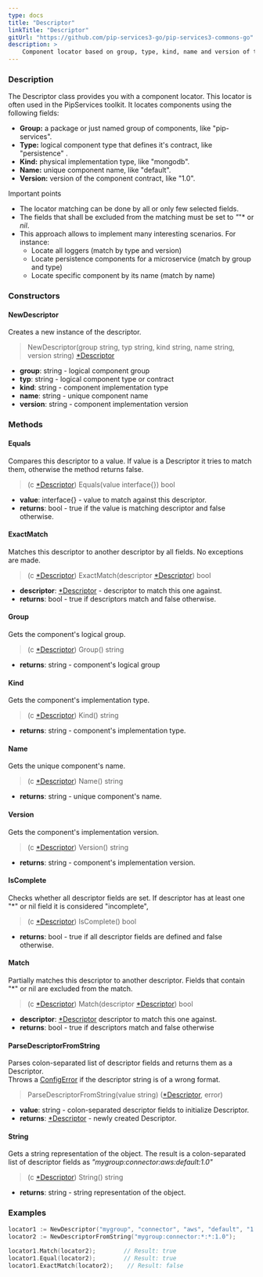 ```yaml
---
type: docs
title: "Descriptor"
linkTitle: "Descriptor"
gitUrl: "https://github.com/pip-services3-go/pip-services3-commons-go"
description: >
    Component locator based on group, type, kind, name and version of the component.
---
```


### Description
The Descriptor class provides you with a component locator. This locator is often used in the PipServices toolkit. It locates components using the following fields:

- **Group:** a package or just named group of components, like "pip-services". 
- **Type:** logical component type that defines it's contract, like "persistence" .
- **Kind:** physical implementation type, like "mongodb".  
- **Name:** unique component name, like "default".  
- **Version:** version of the component contract, like "1.0".  

Important points

- The locator matching can be done by all or only few selected fields. 
- The fields that shall be excluded from the matching must be set to *"*"* or *nil*.
- This approach allows to implement many interesting scenarios. For instance:
    - Locate all loggers (match by type and version)  
    - Locate persistence components for a microservice (match by group and type)  
    - Locate specific component by its name (match by name) 

### Constructors

#### NewDescriptor
Creates a new instance of the descriptor.

> NewDescriptor(group string, typ string, kind string, name string, version string) [*Descriptor]()

- **group**: string - logical component group
- **typ**: string - logical component type or contract
- **kind**: string - component implementation type
- **name**: string - unique component name
- **version**: string - component implementation version


### Methods

#### Equals
Compares this descriptor to a value.
If value is a Descriptor it tries to match them,
otherwise the method returns false.

> (c [*Descriptor]()) Equals(value interface{}) bool

- **value**: interface{} - value to match against this descriptor.
- **returns**: bool - true if the value is matching descriptor and false otherwise.

#### ExactMatch
Matches this descriptor to another descriptor by all fields.
No exceptions are made.

> (c [*Descriptor]()) ExactMatch(descriptor [*Descriptor]()) bool

- **descriptor**: [*Descriptor]() - descriptor to match this one against.
- **returns**: bool - true if descriptors match and false otherwise. 


#### Group
Gets the component's logical group.

> (c [*Descriptor]()) Group() string

- **returns**: string - component's logical group

#### Kind
Gets the component's implementation type.

> (c [*Descriptor]()) Kind() string

- **returns**: string - component's implementation type.
    

#### Name
Gets the unique component's name.

> (c [*Descriptor]()) Name() string

- **returns**: string - unique component's name.

#### Version
Gets the component's implementation version.

> (c [*Descriptor]()) Version() string

- **returns**: string - component's implementation version.

#### IsComplete
Checks whether all descriptor fields are set.
If descriptor has at least one "*" or nil field it is considered "incomplete",

> (c [*Descriptor]()) IsComplete() bool

- **returns**: bool - true if all descriptor fields are defined and false otherwise.

#### Match
Partially matches this descriptor to another descriptor.
Fields that contain "*" or nil are excluded from the match.

> (c [*Descriptor]()) Match(descriptor [*Descriptor]()) bool

- **descriptor**: [*Descriptor]() descriptor to match this one against.
- **returns**: bool - true if descriptors match and false otherwise


#### ParseDescriptorFromString
Parses colon-separated list of descriptor fields and returns them as a Descriptor.  
Throws a [ConfigError](../../errors/config_error) if the descriptor string is of a wrong format.

> ParseDescriptorFromString(value string) ([*Descriptor](), error)

- **value**: string - colon-separated descriptor fields to initialize Descriptor.
- **returns**: [*Descriptor]() - newly created Descriptor.


#### String
Gets a string representation of the object.
The result is a colon-separated list of descriptor fields as
*"mygroup:connector:aws:default:1.0"*

> (c [*Descriptor]()) String() string

- **returns**: string - string representation of the object.


### Examples

```go
locator1 := NewDescriptor("mygroup", "connector", "aws", "default", "1.0");
locator2 := NewDescriptorFromString("mygroup:connector:*:*:1.0");
 
locator1.Match(locator2);        // Result: true
locator1.Equal(locator2);        // Result: true
locator1.ExactMatch(locator2);    // Result: false

```
